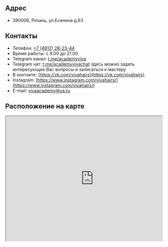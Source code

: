 ---
---
## Адрес
- 390006, Рязань, ул.Есенина д.63

## Контакты
- Телефон: [+7 (4912) 28-23-44](tel:+74912282344)
- Время работы: с 9.00 до 21.00
- Telegram канал: [t.me/academyviva](t.me/academyviva)
- Telegram чат: [t.me/academyvivachat](t.me/academyvivachat) здесь можно задать интересующие Вас вопросы и записаться к мастеру
- В контакте: [https://vk.com/vivahairs](https://vk.com/vivahairs)
- Instagram: [https://www.instagram.com/vivahairs/](https://www.instagram.com/vivahairs/)
- Е-mail: [vivaacademy@ya.ru](mailto:vivaacademy@ya.ru)

## Расположение на карте

<div style="position:relative;overflow:hidden;" id="map-widget"><a href="https://yandex.ru/maps/org/viva/1122682558/?utm_medium=mapframe&amp;utm_source=maps" style="color:#eee;font-size:12px;position:absolute;top:0px;">Viva</a><a href="https://yandex.ru/maps/11/ryazan/category/hairdressers/184105812/?utm_medium=mapframe&amp;utm_source=maps" style="color:#eee;font-size:12px;position:absolute;top:14px;">Парикмахерская в Рязани</a><a href="https://yandex.ru/maps/11/ryazan/category/nail_studio/20476284572/?utm_medium=mapframe&amp;utm_source=maps" style="color:#eee;font-size:12px;position:absolute;top:28px;">Ногтевая студия в Рязани</a><iframe src="https://yandex.ru/map-widget/v1/-/CCUVQPfNlD" width="560" height="400" frameborder="1" allowfullscreen="true" style="position:relative;"></iframe></div>
